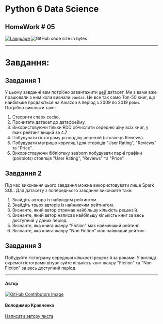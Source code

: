 # Python 6 Data Science
## HomeWork # 05

[![Language](https://img.shields.io/badge/language-python-blue)](https://www.python.org)
![GitHub code size in bytes](https://img.shields.io/github/languages/code-size/VlodyaKr/Python-6-Data-Science-HomeWork-06)

---
# Завдання:

## Завдання 1

У цьому завданні вам потрібно завантажити [цей](https://www.kaggle.com/sootersaalu/amazon-top-50-bestselling-books-2009-2019/download) датасет. Ми з вами вже працювали з ним коли вивчали `pandas`. Це все так само Топ-50 книг, що найбільше продаються на Amazon в період з 2009 по 2019 роки. Потрібно виконати таке:

1. Створити спарк сесію.
2. Прочитати датасет до датафрейму.
3. Використовуючи тільки RDD обчислити середню ціну всіх книг, у яких рейтинг вищий за 4.7
4. Побудувати гістограму розподілу рецензій (стовпець Reviews).
5. Побудувати матрицю кореляції для стовпців "User Rating", "Reviews" та "Price".
6. Використовуючи бібліотеку seaborn побудувати парні графіки (pairplots) стовпців "User Rating", "Reviews" та "Price".

## Завдання 2

Під час виконання цього завдання можна використовувати лише Spark SQL. Для датасету з попереднього завдання виконайте таке:

1. Знайдіть автора із найвищим рейтингом.
2. Знайдіть трьох авторів із найнижчим рейтингом.
3. Визначте, який автор отримав найбільшу кількість рецензій.
4. Визначте, який автор написав найбільшу кількість книг за весь доступний у даних період.
5. Визначте, яка книга жанру "Fiction" має найменший рейтинг.
6. Визначте, яка книга жанру "Non Fiction" має найвищий рейтинг.

## Завдання 3

Побудуйте гістограму середньої кількості рецензій за роками. У вигляді окремої гістограми візуалізуйте кількість книг жанру "Fiction" та "Non Fiction" за весь доступний період.

---

#### Автор
[![GitHub Contributors Image](https://contrib.rocks/image?repo=VlodyaKr/Python-6-Data-Science-HomeWork-06)](https://github.com/VlodyaKr)

#### Володимир Кравченко
[Написати автору листа](mailto:vlodya@gmail.com?subject=Python-6-Data-Science-HomeWork-06)
